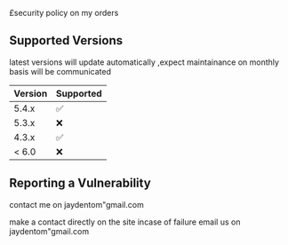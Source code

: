 £security policy on my orders


## Supported Versions

latest versions will update automatically ,expect maintainance on monthly basis will be communicated

| Version | Supported          |
| ------- | ------------------ |
| 5.4.x   | :white_check_mark: |
| 5.3.x   | :x:                |
| 4.3.x   | :white_check_mark: |
| < 6.0   | :x:                |

## Reporting a Vulnerability

contact me on jaydentom"gmail.com

make a contact directly on the site
incase of failure email us on jaydentom"gmail.com
